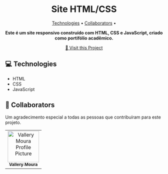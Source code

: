 <h1 align="center" style="font-weight: bold;">Site HTML/CSS</h1>

<p align="center">
  <a href="#tech">Technologies</a> • 
  <a href="#colab">Collaborators</a> •
 </p>

<p align="center">
    <b>Este é um site responsivo construído com HTML, CSS e JavaScript, criado como portifólio acadêmico.</b>
</p>

<p align="center">
     <a href="https://larelly.github.io/entrega_fundamentos_software/">📱 Visit this Project</a>
</p>

<h2 id="technologies">💻 Technologies</h2>


- HTML
- CSS
- JavaScript



<h2 id="colab">🤝 Collaborators</h2>

Um agradecimento especial a todas as pessoas que contribuíram para este projeto.

<table>
  <tr>
    <td align="center">
      <a href="#">
        <img src="https://github.com/user-attachments/assets/9f446208-f1d1-489a-95e6-751d0b14f5a3" width="100px;" alt="Vallery Moura Profile Picture"/><br>
        <sub>
          <b>Vallery Moura</b>
        </sub>
      </a>
    </td>
     </tr>
</table>

